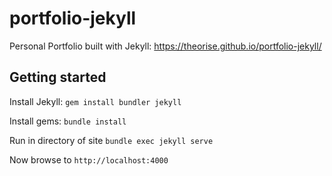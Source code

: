 # portfolio-jekyll
Personal Portfolio built with Jekyll: https://theorise.github.io/portfolio-jekyll/

## Getting started
Install Jekyll: `gem install bundler jekyll`

Install gems: `bundle install`

Run in directory of site `bundle exec jekyll serve`

Now browse to `http://localhost:4000`
